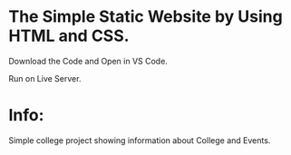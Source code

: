 # The Simple Static Website by Using HTML and CSS.

Download the Code and Open in VS Code.

Run on Live Server.

# Info:

Simple college project showing information about College and Events.
